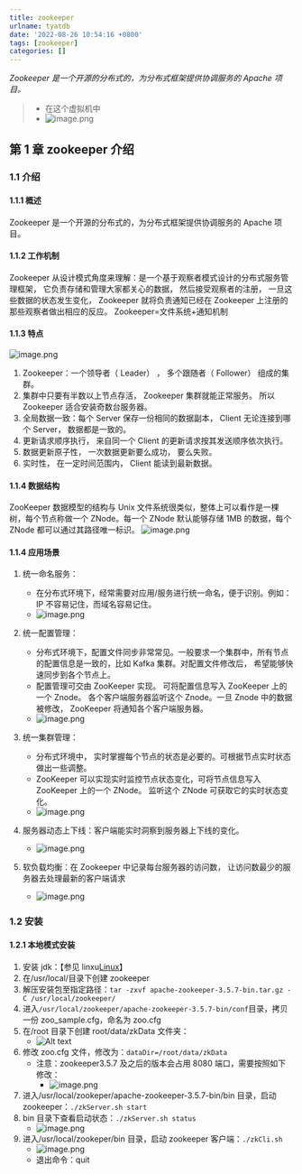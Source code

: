 ```yaml
---
title: zookeeper
urlname: tyatdb
date: '2022-08-26 10:54:16 +0800'
tags: [zookeeper]
categories: []
---
```

*Zookeeper 是一个开源的分布式的，为分布式框架提供协调服务的 Apache 项目。*
<!-- more -->

> - 在这个虚拟机中
> - ![image.png](zookeeper/image.png)

## 第 1 章 zookeeper 介绍

### 1.1 介绍

#### 1.1.1 概述

Zookeeper 是一个开源的分布式的，为分布式框架提供协调服务的 Apache 项目。

#### 1.1.2 工作机制

Zookeeper 从设计模式角度来理解：是一个基于观察者模式设计的分布式服务管理框架， 它负责存储和管理大家都关心的数据， 然后接受观察者的注册， 一旦这些数据的状态发生变化， Zookeeper 就将负责通知已经在 Zookeeper 上注册的那些观察者做出相应的反应。
Zookeeper=文件系统+通知机制

#### 1.1.3 特点

![image.png](zookeeper/image-1669761900857.png)

1. Zookeeper：一个领导者（ Leader） ， 多个跟随者（ Follower） 组成的集群。
2. 集群中只要有半数以上节点存活， Zookeeper 集群就能正常服务。 所以 Zookeeper 适合安装奇数台服务器。
3. 全局数据一致：每个 Server 保存一份相同的数据副本， Client 无论连接到哪个 Server， 数据都是一致的。
4. 更新请求顺序执行， 来自同一个 Client 的更新请求按其发送顺序依次执行。
5. 数据更新原子性， 一次数据更新要么成功， 要么失败。
6. 实时性， 在一定时间范围内， Client 能读到最新数据。

#### 1.1.4 数据结构

ZooKeeper 数据模型的结构与 Unix 文件系统很类似，整体上可以看作是一棵树，每个节点称做一个 ZNode。每一个 ZNode 默认能够存储 1MB 的数据，每个 ZNode 都可以通过其路径唯一标识。
![image.png](zookeeper/image-1669761903083.png)

#### 1.1.4 应用场景

1. 统一命名服务：
   - 在分布式环境下，经常需要对应用/服务进行统一命名，便于识别。例如：IP 不容易记住，而域名容易记住。
   - ![image.png](zookeeper/image-1669761908346.png)
2. 统一配置管理：
   - 分布式环境下，配置文件同步非常常见。一般要求一个集群中，所有节点的配置信息是一致的，比如 Kafka 集群。对配置文件修改后， 希望能够快速同步到各个节点上。
   - 配置管理可交由 ZooKeeper 实现。 可将配置信息写入 ZooKeeper 上的一个 Znode。 各个客户端服务器监听这个 Znode。一旦 Znode 中的数据被修改， ZooKeeper 将通知各个客户端服务器。
   - ![image.png](zookeeper/image-1669761910854.png)
3. 统一集群管理：
   - 分布式环境中， 实时掌握每个节点的状态是必要的。可根据节点实时状态做出一些调整。
   - ZooKeeper 可以实现实时监控节点状态变化，可将节点信息写入 ZooKeeper 上的一个 ZNode。 监听这个 ZNode 可获取它的实时状态变化。
   - ![image.png](zookeeper/image-1669761912391.png)
4. 服务器动态上下线：客户端能实时洞察到服务器上下线的变化。

   - ![image.png](zookeeper/image-1669761914532.png)

5. 软负载均衡：在 Zookeeper 中记录每台服务器的访问数， 让访问数最少的服务器去处理最新的客户端请求
   - ![image.png](zookeeper/image-1669761916177.png)

### 1.2 安装

#### 1.2.1 本地模式安装

1. 安装 jdk：【参见 linxu[Linux](https://www.yuque.com/zhuyuqi/bgdcfg/kh2ero?view=doc_embed&inner=OHHLN)】
2. 在/usr/local/目录下创建 zookeeper
3. 解压安装包至指定路径：`tar -zxvf apache-zookeeper-3.5.7-bin.tar.gz -C /usr/local/zookeeper/`
4. 进入`/usr/local/zookeeper/apache-zookeeper-3.5.7-bin/conf`目录，拷贝一份 zoo_sample.cfg，命名为 zoo.cfg
5. 在/root 目录下创建 root/data/zkData 文件夹：
   - ![Alt text](zookeeper/image2.png)
6. 修改 zoo.cfg 文件，修改为：`dataDir=/root/data/zkData`
   - 注意：zookeeper3.5.7 及之后的版本会占用 8080 端口，需要按照如下修改：
     - ![image.png](zookeeper/image-1669761918387.png)
7. 进入/usr/local/zookeper/apache-zookeeper-3.5.7-bin/bin 目录，启动 zookeeper：`./zkServer.sh start`
8. bin 目录下查看启动状态：`./zkServer.sh status`
   - ![image.png](zookeeper/image-1669761926696.png)
9. 进入/usr/local/zookeper/bin 目录，启动 zookeeper 客户端：`./zkCli.sh`
   - ![image.png](zookeeper/image-1669761921365.png)
   - 退出命令：quit
